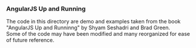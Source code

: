 ### AngularJS Up and Running
The code in this directory are demo and examples taken from the book "AngularJS Up and Runninng" by Shyam Seshadri and Brad Green.  
Some of the code may have been modified and many reorganized for ease of future reference.  